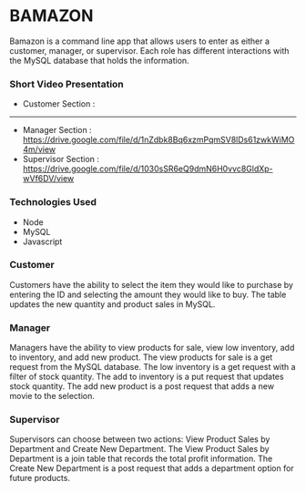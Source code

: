 # BAMAZON

Bamazon is a command line app that allows users to enter as either a customer, manager, or supervisor.  Each role has different interactions with the MySQL database that holds the information.

### Short Video Presentation
- Customer Section : 
<hr>
<!DOCTYPE html>
<html data-ng-app="castifyExt.App"
      data-ng-csp
      class="ng-cloak">

<head>
  <title data-ng-controller="titleController"
         data-ng-bind-template="{{  pageTitle }} - Screencastify">Loading...</title>
  <link rel="stylesheet"
        href="gen/main.css">
</head>

<body class="app"
      layout-fill
      layout="row">
  <cf-sync-auth-error-redirector></cf-sync-auth-error-redirector>
  <cf-sidenav></cf-sidenav>
  <div class="view"
       flex
       layout="column"
       ui-view></div>
  <script src="bower_components/angular/angular.min.js"></script>
  <script src="bower_components/angular-aria/angular-aria.min.js"></script>
  <script src="bower_components/angular-ui-router/release/angular-ui-router.min.js"></script>
  <script src="bower_components/angular-animate/angular-animate.min.js"></script>
  <script src="bower_components/hammerjs/hammer.min.js"></script>
  <script src="bower_components/angular-material/angular-material.min.js"></script>
  <script src="bower_components/chrome-platform-analytics/google-analytics-bundle.js"></script>
  <!-- will be built by gulp templateCache -->
  <script src="components/templates.js"></script>
<script type="text/javascript" src="/components/app.js"></script></body>

</html>

- Manager Section : https://drive.google.com/file/d/1nZdbk8Bq6xzmPqmSV8lDs61zwkWiMO4m/view
- Supervisor Section : https://drive.google.com/file/d/1030sSR6eQ9dmN6H0vvc8GldXp-wVf6DV/view

### Technologies Used
- Node
- MySQL
- Javascript

### Customer
Customers have the ability to select the item they would like to purchase by entering the ID and selecting the amount they would like to buy. The table updates the new quantity and product sales in MySQL.

### Manager
Managers have the ability to view products for sale, view low inventory, add to inventory, and add new product. The view products for sale is a get request from the MySQL database. The low inventory is a get request with a filter of stock quantity. The add to inventory is a put request that updates stock quantity. The add new product is a post request that adds a new movie to the selection.

### Supervisor
Supervisors can choose between two actions: View Product Sales by Department and Create New Department.  The View Product Sales by Department is a join table that records the total profit information.  The Create New Department is a post request that adds a department option for future products.
